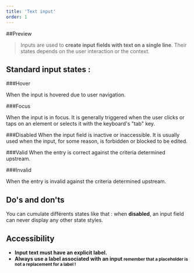 ```yaml
---
title: 'Text input'
order: 1
---
```


##Preview

> Inputs are used to **create input fields with text on a single line**. Their states depends on the user interaction or the context.

<preview path="src/pages/Components/Atoms/TextInput/previews/input-preview"></preview>

## Standard input states :

###Hover

When the input is hovered due to user navigation.

<preview path="src/pages/Components/Atoms/TextInput/previews/input-hover-state"></preview>

###Focus

When the input is in focus. It is generally triggered when the user clicks or taps on an element or selects it with the keyboard's "tab" key.

<preview path="src/pages/Components/Atoms/TextInput/previews/input-focus-state"></preview>

###Disabled
When the input field is inactive or inaccessible. It is usually used when the input, for some reason, is forbidden or blocked to be edited.

<preview path="src/pages/Components/Atoms/TextInput/previews/input-disabled-state"></preview>

###Valid
When the entry is correct against the criteria determined upstream.

<preview path="src/pages/Components/Atoms/TextInput/previews/input-valid-state"></preview>

###Invalid

When the entry is invalid against the criteria determined upstream.

<preview path="src/pages/Components/Atoms/TextInput/previews/input-invalid-state"></preview>

## Do's and don'ts

<hintitem>
You can cumulate différents states like that :
</hintitem>
<preview path="src/pages/Components/Atoms/TextInput/previews/input-invalid-event"></preview>

<hintitem dont=true>
when <strong>disabled</strong>, an input field can never display any other state styles.
</hintitem>

<preview path="src/pages/Components/Atoms/TextInput/previews/input-default-disabled"></preview>

## Accessibility

- **Input text must have an explicit label.**
- **Always use a label associated with an input <small>remember that a placeholder is not a replacement for a label !**</small>
